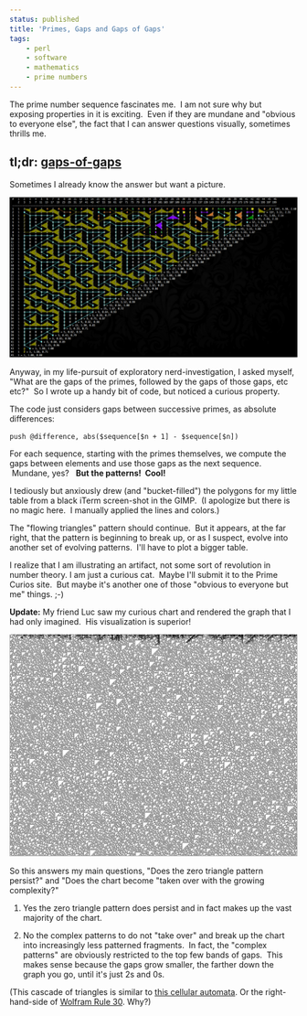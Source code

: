 ```yaml
---
status: published
title: 'Primes, Gaps and Gaps of Gaps'
tags:
    - perl
    - software
    - mathematics
    - prime numbers
---
```


The prime number sequence fascinates me.  I am not sure why but exposing properties in it is exciting.  Even if they are mundane and "obvious to everyone else", the fact that I can answer questions visually, sometimes thrills me.

tl;dr: [gaps-of-gaps](https://github.com/ology/Math/blob/master/primes/gaps-of-gaps)
 
---

Sometimes I already know the answer but want a picture.

![](gaps-of-gaps-highlighted.png)

Anyway, in my life-pursuit of exploratory nerd-investigation, I asked myself, "What are the gaps of the primes, followed by the gaps of those gaps, etc etc?"  So I wrote up a handy bit of code, but noticed a curious property.

The code just considers gaps between successive primes, as absolute differences:

    push @difference, abs($sequence[$n + 1] - $sequence[$n])

For each sequence, starting with the primes themselves, we compute the gaps between elements and use those gaps as the next sequence.  Mundane, yes?
 
**But the patterns!  Cool!**

I tediously but anxiously drew (and "bucket-filled") the polygons for my little table from a black iTerm screen-shot in the GIMP.  (I apologize but there is no magic here.  I manually applied the lines and colors.)

The "flowing triangles" pattern should continue.  But it appears, at the far right, that the pattern is beginning to break up, or as I suspect, evolve into another set of evolving patterns.  I'll have to plot a bigger table.

I realize that I am illustrating an artifact, not some sort of revolution in number theory. I am just a curious cat.  Maybe I'll submit it to the Prime Curios site.  But maybe it's another one of those "obvious to everyone but me" things. ;-)

**Update:** My friend Luc saw my curious chart and rendered the graph that I had only imagined.  His visualization is superior!

![](lucs-gaps.png)

So this answers my main questions, "Does the zero triangle pattern persist?" and "Does the chart become "taken over with the growing complexity?"

1. Yes the zero triangle pattern does persist and in fact makes up the vast majority of the chart.

2. No the complex patterns to do not "take over" and break up the chart into increasingly less patterned fragments.  In fact, the "complex patterns" are obviously restricted to the top few bands of gaps.  This makes sense because the gaps grow smaller, the farther down the graph you go, until it's just 2s and 0s.

(This cascade of triangles is similar to [this cellular automata](http://joelgustafson.com/things/automata/?193). Or the right-hand-side of [Wolfram Rule 30](https://mathworld.wolfram.com/Rule30.html). Why?)

